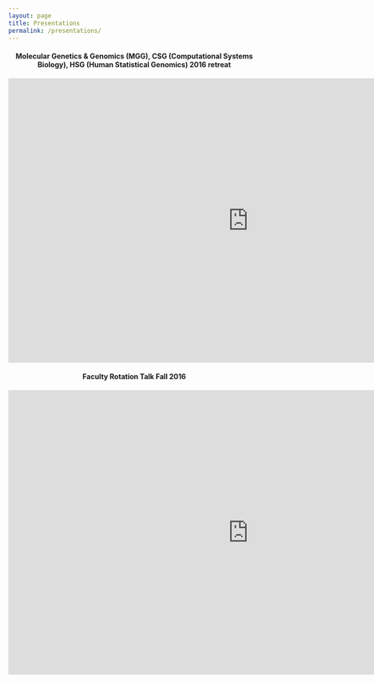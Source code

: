 ```yaml
---
layout: page
title: Presentations
permalink: /presentations/
---
```


<div style="text-align:center">

<h4> Molecular Genetics & Genomics (MGG), CSG (Computational Systems Biology), HSG (Human Statistical Genomics) 2016 retreat </h4>
<iframe src="https://docs.google.com/presentation/d/1OOExwCbcRjh_gl-ld-CDBuaBLAkf-CitGiNIQHmzlJ0/embed?start=false&loop=false&delayms=3000" frameborder="0" width="960" height="569" allowfullscreen="true" mozallowfullscreen="true" webkitallowfullscreen="true"></iframe>


<h4>Faculty Rotation Talk Fall 2016 </h4>
<iframe src="https://docs.google.com/presentation/d/1OLv5fZ6hUU_gSEL2HSb-2ChilVDplN7c9rKtwFL6LTc/embed?start=false&loop=false&delayms=3000" frameborder="0" width="960" height="569" allowfullscreen="true" mozallowfullscreen="true" webkitallowfullscreen="true"></iframe>
</div>


